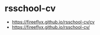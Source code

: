 # rsschool-cv
- https://fireeflyx.github.io/rsschool-cv/cv
- https://fireeflyx.github.io/rsschool-cv/

